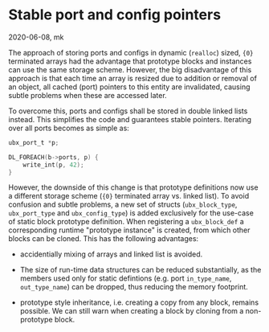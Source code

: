 Stable port and config pointers
===============================

2020-06-08, mk

The approach of storing ports and configs in dynamic (`realloc`)
sized, `{0}` terminated arrays had the advantage that prototype blocks
and instances can use the same storage scheme. However, the big
disadvantage of this approach is that each time an array is resized
due to addition or removal of an object, all cached (port) pointers to
this entity are invalidated, causing subtle problems when these are
accessed later.

To overcome this, ports and configs shall be stored in double linked
lists instead. This simplifies the code and guarantees stable
pointers. Iterating over all ports becomes as simple as:

```C
ubx_port_t *p;

DL_FOREACH(b->ports, p) {
	write_int(p, 42);
}
```

However, the downside of this change is that prototype definitions now
use a different storage scheme (`{0}` terminated array vs. linked
list). To avoid confusion and subtle problems, a new set of structs
(`ubx_block_type`, `ubx_port_type` and `ubx_config_type`) is added
exclusively for the use-case of static block prototype
definition. When registering a `ubx_block_def` a corresponding runtime
"prototype instance" is created, from which other blocks can be
cloned. This has the following advantages:

- accidentially mixing of arrays and linked list is avoided.

- The size of run-time data structures can be reduced substantially,
  as the members used only for static defintions (e.g. port
  `in_type_name`, `out_type_name`) can be dropped, thus reducing the
  memory footprint.

- prototype style inheritance, i.e. creating a copy from any block,
  remains possible. We can still warn when creating a block by cloning
  from a non-prototype block.


 


